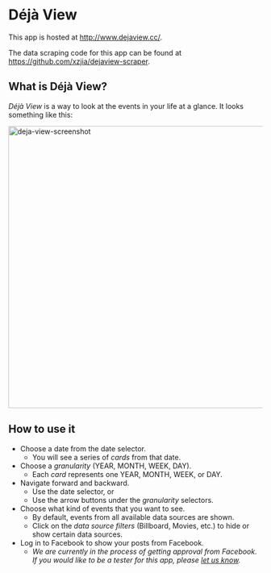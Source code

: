 # Déjà View

This app is hosted at http://www.dejaview.cc/.

The data scraping code for this app can be found at https://github.com/xzjia/dejaview-scraper.

## What is Déjà View?

_Déjà View_ is a way to look at the events in your life at a glance. It looks something like this:

<img width="560" alt="deja-view-screenshot" src="https://user-images.githubusercontent.com/535311/41805140-9559113e-76de-11e8-8700-7419f8e02bed.png">

## How to use it

- Choose a date from the date selector.
  - You will see a series of _cards_ from that date.
- Choose a _granularity_ (YEAR, MONTH, WEEK, DAY).
  - Each _card_ represents one YEAR, MONTH, WEEK, or DAY.
- Navigate forward and backward.
  - Use the date selector, or
  - Use the arrow buttons under the _granularity_ selectors.
- Choose what kind of events that you want to see.
  - By default, events from all available data sources are shown.
  - Click on the _data source filters_ (Billboard, Movies, etc.) to hide or show certain data sources.
- Log in to Facebook to show your posts from Facebook.
  - _We are currently in the process of getting approval from Facebook. If you would like to be a *tester* for this app, please [let us know](http://www.dejaview.cc/about)._
